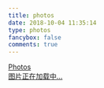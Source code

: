 ```yaml
---
title: photos
date: 2018-10-04 11:35:14
type: photos
fancybox: false
comments: true
---
```

<link rel="stylesheet" href="../lib/album/ins.css">
<link rel="stylesheet" href="../lib/album/photoswipe.css"> 
<link rel="stylesheet" href="../lib/album/default-skin/default-skin.css"> 
<div class="photos-btn-wrap">
    <a class="photos-btn active" href="javascript:void(0)">Photos</a>
</div>
<div class="instagram itemscope">
    <a href="https://mandrave.github.io" target="_blank" class="open-ins">图片正在加载中…</a>
</div>

<script>
  (function() {
    var loadScript = function(path) {
      var $script = document.createElement('script')
      document.getElementsByTagName('body')[0].appendChild($script)
      $script.setAttribute('src', path)
    }
    setTimeout(function() {
        loadScript('../lib/album/ins.js')
    }, 0)
  })()
</script>
